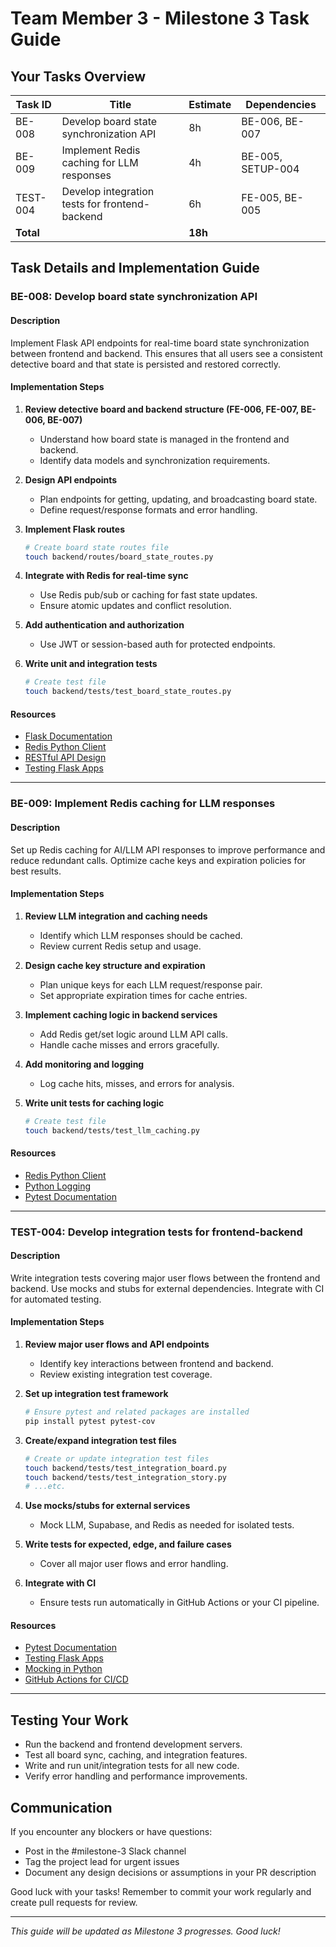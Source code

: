# Team Member 3 - Milestone 3 Task Guide

## Your Tasks Overview

| Task ID | Title | Estimate | Dependencies |
|---------|-------|----------|-------------|
| BE-008 | Develop board state synchronization API | 8h | BE-006, BE-007 |
| BE-009 | Implement Redis caching for LLM responses | 4h | BE-005, SETUP-004 |
| TEST-004 | Develop integration tests for frontend-backend | 6h | FE-005, BE-005 |
| **Total** | | **18h** | |

## Task Details and Implementation Guide

### BE-008: Develop board state synchronization API

#### Description
Implement Flask API endpoints for real-time board state synchronization between frontend and backend. This ensures that all users see a consistent detective board and that state is persisted and restored correctly.

#### Implementation Steps

1. **Review detective board and backend structure (FE-006, FE-007, BE-006, BE-007)**
   - Understand how board state is managed in the frontend and backend.
   - Identify data models and synchronization requirements.

2. **Design API endpoints**
   - Plan endpoints for getting, updating, and broadcasting board state.
   - Define request/response formats and error handling.

3. **Implement Flask routes**
   ```bash
   # Create board state routes file
   touch backend/routes/board_state_routes.py
   ```

4. **Integrate with Redis for real-time sync**
   - Use Redis pub/sub or caching for fast state updates.
   - Ensure atomic updates and conflict resolution.

5. **Add authentication and authorization**
   - Use JWT or session-based auth for protected endpoints.

6. **Write unit and integration tests**
   ```bash
   # Create test file
   touch backend/tests/test_board_state_routes.py
   ```

#### Resources
- [Flask Documentation](https://flask.palletsprojects.com/)
- [Redis Python Client](https://redis.io/docs/clients/python/)
- [RESTful API Design](https://restfulapi.net/)
- [Testing Flask Apps](https://flask.palletsprojects.com/en/2.0.x/testing/)

---

### BE-009: Implement Redis caching for LLM responses

#### Description
Set up Redis caching for AI/LLM API responses to improve performance and reduce redundant calls. Optimize cache keys and expiration policies for best results.

#### Implementation Steps

1. **Review LLM integration and caching needs**
   - Identify which LLM responses should be cached.
   - Review current Redis setup and usage.

2. **Design cache key structure and expiration**
   - Plan unique keys for each LLM request/response pair.
   - Set appropriate expiration times for cache entries.

3. **Implement caching logic in backend services**
   - Add Redis get/set logic around LLM API calls.
   - Handle cache misses and errors gracefully.

4. **Add monitoring and logging**
   - Log cache hits, misses, and errors for analysis.

5. **Write unit tests for caching logic**
   ```bash
   # Create test file
   touch backend/tests/test_llm_caching.py
   ```

#### Resources
- [Redis Python Client](https://redis.io/docs/clients/python/)
- [Python Logging](https://docs.python.org/3/library/logging.html)
- [Pytest Documentation](https://docs.pytest.org/)

---

### TEST-004: Develop integration tests for frontend-backend

#### Description
Write integration tests covering major user flows between the frontend and backend. Use mocks and stubs for external dependencies. Integrate with CI for automated testing.

#### Implementation Steps

1. **Review major user flows and API endpoints**
   - Identify key interactions between frontend and backend.
   - Review existing integration test coverage.

2. **Set up integration test framework**
   ```bash
   # Ensure pytest and related packages are installed
   pip install pytest pytest-cov
   ```

3. **Create/expand integration test files**
   ```bash
   # Create or update integration test files
   touch backend/tests/test_integration_board.py
   touch backend/tests/test_integration_story.py
   # ...etc.
   ```

4. **Use mocks/stubs for external services**
   - Mock LLM, Supabase, and Redis as needed for isolated tests.

5. **Write tests for expected, edge, and failure cases**
   - Cover all major user flows and error handling.

6. **Integrate with CI**
   - Ensure tests run automatically in GitHub Actions or your CI pipeline.

#### Resources
- [Pytest Documentation](https://docs.pytest.org/)
- [Testing Flask Apps](https://flask.palletsprojects.com/en/2.0.x/testing/)
- [Mocking in Python](https://docs.python.org/3/library/unittest.mock.html)
- [GitHub Actions for CI/CD](https://docs.github.com/en/actions)

---

## Testing Your Work

- Run the backend and frontend development servers.
- Test all board sync, caching, and integration features.
- Write and run unit/integration tests for all new code.
- Verify error handling and performance improvements.

## Communication

If you encounter any blockers or have questions:
- Post in the #milestone-3 Slack channel
- Tag the project lead for urgent issues
- Document any design decisions or assumptions in your PR description

Good luck with your tasks! Remember to commit your work regularly and create pull requests for review.

---

*This guide will be updated as Milestone 3 progresses. Good luck!*